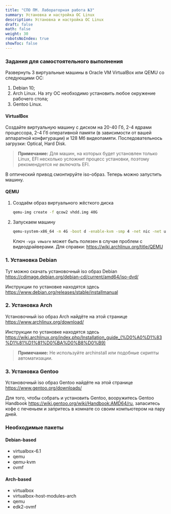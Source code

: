 ```yaml
---
title: "СПО ПМ. Лабораторная работа №3"
summary: Установка и настройка ОС Linux
description: Установка и настройка ОС Linux
draft: false
math: false
weight: 30
robotsNoIndex: true
showToc: false
---
```


### Задания для самостоятельного выполнения

Развернуть 3 виртуальные машины в Oracle VM VirtualBox или QEMU со следующими ОС:

1. Debian 10;
2. Arch Linux. На эту ОС необходимо установить любое окружение рабочего стола;
3. Gentoo Linux.

#### VirtualBox
Создайте виртуальную машину с диском на 20-40 Гб, 2-4 ядрами процессора, 2-4 Гб оперативной памяти (в зависимости от вашей аппаратной конфигурации) и 128 Мб видеопамяти.
Последовательнось загрузки: Optical, Hard Disk.

> **Примечание:** Для машин, на которых будет установлен только Linux, EFI несколько усложнит процесс установки, поэтому рекомендуется *не включать* EFI.

В оптический привод смонтируйте iso-образ. Теперь можно запустить машину.

#### QEMU

1. Создаём образ виртуального жёсткого диска
    ```bash
    qemu-img create -f qcow2 vhdd.img 40G
    ```
2. Запускаем машину
    ```bash
    qemu-system-x86_64 -m 4G -boot d -enable-kvm -smp 4 -net nic -net user -hda vhdd.img -cdrom <название_образа>.iso
    ```

    Ключ `-vga vmware` может быть полезен в случае проблем с видеодрайверами.
    Для справки: https://wiki.archlinux.org/title/QEMU

### 1. Установка Debian

Тут можно скачать установочный iso образ Debian https://cdimage.debian.org/debian-cd/current/amd64/iso-dvd/

Инструкции по установке находятся здесь https://www.debian.org/releases/stable/installmanual

### 2. Установка Arch

Установочный iso образ Arch найдёте на этой странице https://www.archlinux.org/download/

Инструкции по установке находятся здесь https://wiki.archlinux.org/index.php/Installation_guide_(%D0%A0%D1%83%D1%81%D1%81%D0%BA%D0%B8%D0%B9)

> **Примечание:** Не используйте archinstall или подобные скрипты автоматизации.


### 3. Установка Gentoo

Установочный iso образ Gentoo найдёте на этой странице https://www.gentoo.org/downloads/

Для того, чтобы собрать и установить Gentoo, вооружитесь Gentoo Handbook https://wiki.gentoo.org/wiki/Handbook:AMD64/ru, запаситесь кофе с печеньем и запритесь в комнате со своим компьютером на пару дней.


### Необходимые пакеты

#### Debian-based

* virtualbox-6.1
* qemu
* qemu-kvm
* ovmf

#### Arch-based

* virtualbox
* virtualbox-host-modules-arch
* qemu
* edk2-ovmf
